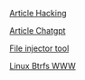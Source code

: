 <a href="https://medium.com/@matteuob/how-to-be-formidable-in-the-field-of-hacking-0fa3bb409279">Article Hacking</a>

<a href="https://medium.com/@matteuob/chatgpt-reality-0bd72b603029">Article Chatgpt</a>

<a href="https://github.com/NSAexploit/FileInjector">File injector tool</a>

<a href="https://github.com/NSAexploit/linux-btrfs-write-what-where">Linux Btrfs WWW</a>
